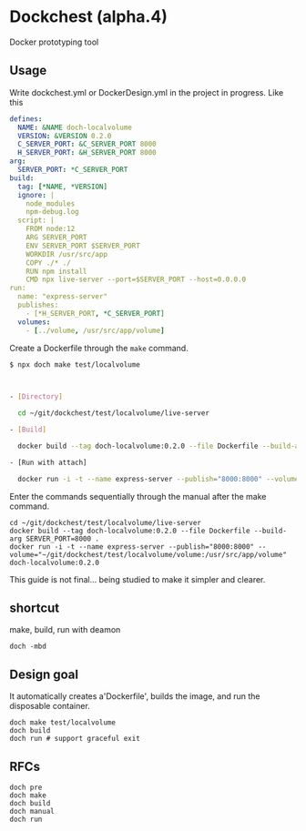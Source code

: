 # Dockchest (alpha.4)
Docker prototyping tool


## Usage


Write dockchest.yml or DockerDesign.yml in the project in progress. Like this
```yml
defines:
  NAME: &NAME doch-localvolume
  VERSION: &VERSION 0.2.0
  C_SERVER_PORT: &C_SERVER_PORT 8000
  H_SERVER_PORT: &H_SERVER_PORT 8000
arg:
  SERVER_PORT: *C_SERVER_PORT
build:
  tag: [*NAME, *VERSION]
  ignore: |
    node_modules
    npm-debug.log
  script: |
    FROM node:12
    ARG SERVER_PORT
    ENV SERVER_PORT $SERVER_PORT
    WORKDIR /usr/src/app
    COPY ./* ./
    RUN npm install
    CMD npx live-server --port=$SERVER_PORT --host=0.0.0.0
run:
  name: "express-server"
  publishes: 
    - [*H_SERVER_PORT, *C_SERVER_PORT]
  volumes: 
    - [../volume, /usr/src/app/volume]
```


Create a Dockerfile through the `make` command.
```bash
$ npx doch make test/localvolume



- [Directory]

  cd ~/git/dockchest/test/localvolume/live-server

- [Build]

  docker build --tag doch-localvolume:0.2.0 --file Dockerfile --build-arg SERVER_PORT=8000 .

- [Run with attach]

  docker run -i -t --name express-server --publish="8000:8000" --volume="/Users/labeldock/git/dockchest/test/localvolume/volume:/usr/src/app/volume" doch-localvolume:0.2.0
```


Enter the commands sequentially through the manual after the make command.
```
cd ~/git/dockchest/test/localvolume/live-server
docker build --tag doch-localvolume:0.2.0 --file Dockerfile --build-arg SERVER_PORT=8000 .
docker run -i -t --name express-server --publish="8000:8000" --volume="~/git/dockchest/test/localvolume/volume:/usr/src/app/volume" doch-localvolume:0.2.0
```


This guide is not final... being studied to make it simpler and clearer.


## shortcut
make, build, run with deamon
```
doch -mbd
```

## Design goal
It automatically creates a'Dockerfile', builds the image, and run the disposable container.
```
doch make test/localvolume
doch build
doch run # support graceful exit
```


## RFCs
```
doch pre
doch make
doch build
doch manual
doch run
```